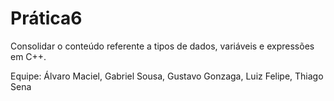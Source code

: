 # Prática6

Consolidar o conteúdo referente a tipos de dados, variáveis e
expressões em C++.

Equipe: Álvaro Maciel, Gabriel Sousa, Gustavo Gonzaga, Luiz Felipe, Thiago Sena
